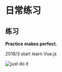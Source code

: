 # 日常练习

## 练习

 **Practice makes perfect.**

2018/3 start learn Vue.js

![just do it](http://img.mp.itc.cn/upload/20170622/cb22a809950c4c33ada0f0a376e50645.jpg)